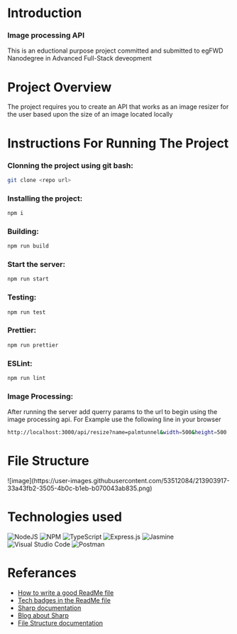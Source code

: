 <h1>Introduction</h1>
<h3>Image processing API</h3>
<p>This is an eductional purpose project committed and submitted to egFWD Nanodegree in Advanced Full-Stack deveopment</p>
<h1>Project Overview</h1>
<p>The project requires you to create an API that works as an image resizer for the user based upon the size of an image located locally </p>
<h1>Instructions For Running The Project</h1>

<h3>Clonning the project using git bash: </h3>

```bash
git clone <repo url>
```

<h3>Installing the project: </h3>

```bash
npm i
```

<h3>Building: </h3>

```bash
npm run build
```

<h3>Start the server: </h3>

```bash
npm run start
```

<h3>Testing: </h3>

```bash
npm run test
```

<h3>Prettier: </h3>

```bash
npm run prettier
```

<h3>ESLint: </h3>

```bash
npm run lint
```

<h3>Image Processing: </h3>
<p>After running the server add querry params to the url to begin using the image processing api. For Example use the following line in your browser</p>

```bash
http://localhost:3000/api/resize?name=palmtunnel&width=500&height=500
```

<h1>File Structure</h1>
![image](https://user-images.githubusercontent.com/53512084/213903917-33a43fb2-3505-4b0c-b1eb-b070043ab835.png)

<h1>Technologies used</h1>

![NodeJS](https://img.shields.io/badge/node.js-6DA55F?style=for-the-badge&logo=node.js&logoColor=white)
![NPM](https://img.shields.io/badge/NPM-%23000000.svg?style=for-the-badge&logo=npm&logoColor=white)
![TypeScript](https://img.shields.io/badge/typescript-%23007ACC.svg?style=for-the-badge&logo=typescript&logoColor=white)
![Express.js](https://img.shields.io/badge/express.js-%23404d59.svg?style=for-the-badge&logo=express&logoColor=%2361DAFB)
![Jasmine](https://img.shields.io/badge/jasmine-%238A4182.svg?style=for-the-badge&logo=jasmine&logoColor=white)
![Visual Studio Code](https://img.shields.io/badge/Visual%20Studio%20Code-0078d7.svg?style=for-the-badge&logo=visual-studio-code&logoColor=white)
![Postman](https://img.shields.io/badge/Postman-FF6C37?style=for-the-badge&logo=postman&logoColor=white)

<h1>Referances</h1>

- [How to write a good ReadMe file](https://www.freecodecamp.org/news/how-to-write-a-good-readme-file/)
- [Tech badges in the ReadMe file](https://github.com/Ileriayo/markdown-badges)
- [Sharp documentation](https://sharp.pixelplumbing.com/api-resize)
- [Blog about Sharp](https://blog.logrocket.com/processing-images-sharp-node-js/)
- [File Structure documentation](https://nodejs.org/api/fs.html)
